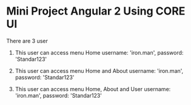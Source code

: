 # Mini Project Angular 2 Using CORE UI

There are 3 user
1. This user can access menu Home
username: 'iron.man',
password: 'Standar123'


2. This user can access menu Home and About
username: 'iron.man',
password: 'Standar123'


3. This user can access menu Home, About and User
username: 'iron.man',
password: 'Standar123'
